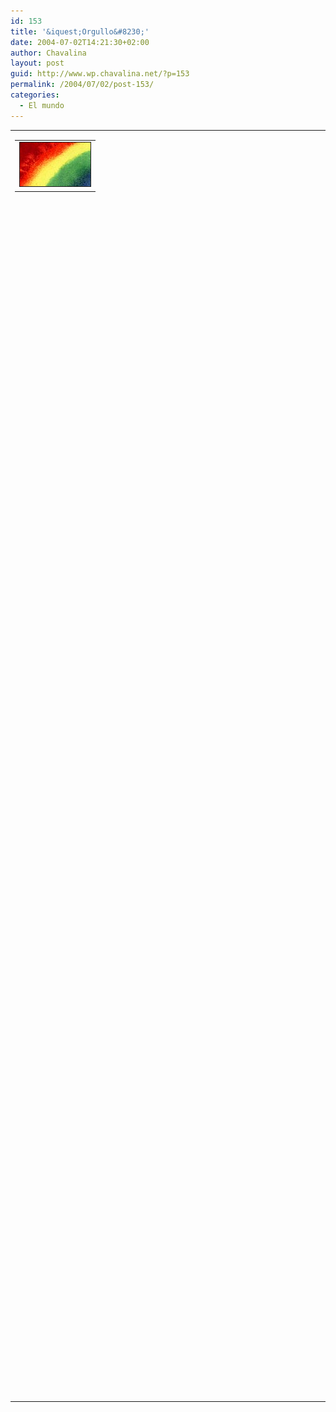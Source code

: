 ```yaml
---
id: 153
title: '&iquest;Orgullo&#8230;'
date: 2004-07-02T14:21:30+02:00
author: Chavalina
layout: post
guid: http://www.wp.chavalina.net/?p=153
permalink: /2004/07/02/post-153/
categories:
  - El mundo
---
```

<table width="100%" border="0" cellpadding="0" cellspacing="0">
  <tr>
    <td>
      <table border="0" cellspacing="5" cellpadding="10" width="1" align="left">
        <tr>
          <td>
            <img src="/imagenes/fotos/rainbow.jpg" alt="arcoiris" width="113" height="70" border="1" />
          </td>
        </tr>
      </table>
      
      <p>
        &#8230;o excusa para montar la fiesta?
      </p>
      
      <p>
        Sinceramente creo que se trata de lo segundo. Ciudades por toda Espa&ntilde;a se llenan de color, de m&uacute;sica bailable y de gente que viene de todos sitios con la libertad y la tolerancia por bandera para reclamar unos derechos que pertenecen a cualquier persona simplemente por sentido com&uacute;n. Por suerte en Espa&ntilde;a la cosa va avanzando bastante r&aacute;pido&#8230; por suerte o por desgracia. &Uacute;ltimamente parece que ser homosexual (o m&aacute;s bien ser gay) es lo <span class="titulo">in</span>. No hay programa de televisi&oacute;n sin su "loca" comentarista o friki, sin ir m&aacute;s lejos, "los gays" ganaron el kk-show "La casa de tu vida"&#8230; &iquest;aceptaci&oacute;n o simple moda?
      </p>
    </td>
  </tr>
</table>